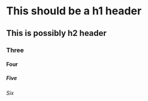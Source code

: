 # This should be a h1 header
## This is possibly h2 header
### Three
#### Four
##### Five
###### Six
